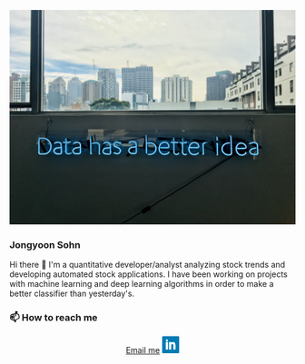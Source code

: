 <a><img src="https://github.com/jeffjongyoon/jeffjongyoon/blob/master/icon/data.jpg?raw=true"></a>


### Jongyoon Sohn

Hi there 👋 I'm a quantitative developer/analyst analyzing stock trends and developing automated stock applications. I have been working on projects with machine learning and deep learning algorithms in order to make a better classifier than yesterday's.


### 📫 How to reach me

<p align='center'>
<a href="mailto:jysohn0104@gmail.com">Email me</a>  
<a href="https://www.linkedin.com/in/joenewnee/"><img height="30" src="https://github.com/jeffjongyoon/jeffjongyoon/blob/master/icon/linkedin.png?raw=true"></a>
</p>
